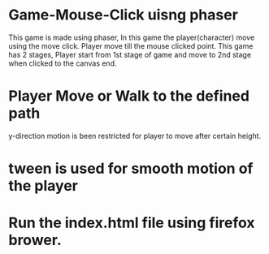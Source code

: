 # Game-Mouse-Click uisng phaser

This game is made using phaser, In this game the player(character) move using the move click. Player move till the mouse clicked point.
This game has 2 stages, Player start from 1st stage of game and move to 2nd stage when clicked to the canvas end.

# Player Move or Walk to the defined path
y-direction motion is been restricted for player to move after certain height.

# tween is used for smooth motion of the player

# Run the index.html file using firefox brower.
